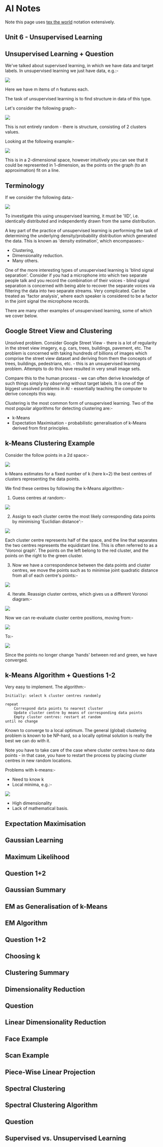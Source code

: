 AI Notes
========

Note this page uses [tex the world](http://thewe.net/tex/) notation extensively.

Unit 6 - Unsupervised Learning
------------------------------

## Unsupervised Learning + Question ##

We've talked about supervised learning, in which we have data and target labels. In unsupervised
learning we just have data, e.g.:-

<img src="http://codegrunt.co.uk/images/ai/6-unsupervised-learning-question-1.png" />

Here we have m items of n features each.

The task of unsupervised learning is to find structure in data of this type.

Let's consider the following graph:-

<img src="http://codegrunt.co.uk/images/ai/6-unsupervised-learning-question-2.png" />

This is not entirely random - there is structure, consisting of 2 clusters values.

Looking at the following example:-

<img src="http://codegrunt.co.uk/images/ai/6-unsupervised-learning-question-3.png" />

This is in a 2-dimensional space, however intuitively you can see that it could be represented in
1-dimension, as the points on the graph (to an approximation) fit on a line.

## Terminology ##

If we consider the following data:-

<img src="http://codegrunt.co.uk/images/ai/6-terminology-1.png" />

To investigate this using unsupervised learning, it must be 'IID', i.e. identically distributed and
independently drawn from the same distribution.

A key part of the practice of unsupervised learning is performing the task of determining the
underlying density/probability distribution which generated the data. This is known as 'density
estimation', which encompasses:-

* Clustering,
* Dimensionality reduction.
* Many others.

One of the more interesting types of unsupervised learning is 'blind signal separation'. Consider if
you had a microphone into which two separate people talk and you record the combination of their
voices - blind signal separation is concerned with being able to recover the separate voices via
filtering the data into two separate streams. Very complicated. Can be treated as 'factor analysis',
where each speaker is considered to be a factor in the joint signal the microphone records.

There are many other examples of unsupervised learning, some of which we cover below.

## Google Street View and Clustering ##

Unsolved problem. Consider Google Street View - there is a lot of regularity in the street view
imagery, e.g. cars, trees, buildings, pavement, etc. The problem is concerned with taking hundreds
of billions of images which comprise the street view dataset and deriving from them the concepts of
trees, buildings, pedestrians, etc. - this is an unsupervised learning problem. Attempts to do this
have resulted in very small image sets.

Compare this to the human process - we can often derive knowledge of such things simply by
*observing* without target labels. It is one of the biggest unsolved problems in AI - essentially
teaching the computer to derive concepts this way.

Clustering is the most common form of unsupervised learning. Two of the most popular algorithms for
detecting clustering are:-

* k-Means
* Expectation Maximisation - probabilistic generalisation of k-Means derived from first principles.

## k-Means Clustering Example ##

Consider the follow points in a 2d space:-

<img src="http://codegrunt.co.uk/images/ai/6-k-means-clustering-example-1.png" />

k-Means estimates for a fixed number of k (here k=2) the best centres of clusters representing the data points.

We find these centres by following the k-Means algorithm:-

1. Guess centres at random:-

<img src="http://codegrunt.co.uk/images/ai/6-k-means-clustering-example-2.png" />

2. Assign to each cluster centre the most likely corresponding data points by minimising 'Euclidian distance':-

<img src="http://codegrunt.co.uk/images/ai/6-k-means-clustering-example-3.png" />

Each cluster centre represents half of the space, and the line that separates the two centres
represents the equidistant line. This is often referred to as a 'Voronoi graph'. The points on the
left belong to the red cluster, and the points on the right to the green cluster.

3. Now we have a correspondence between the data points and cluster centres, we move the points such
as to minimise joint quadratic distance from all of each centre's points:-

<img src="http://codegrunt.co.uk/images/ai/6-k-means-clustering-example-4.png" />

4. Iterate. Reassign cluster centres, which gives us a different Voronoi diagram:-

<img src="http://codegrunt.co.uk/images/ai/6-k-means-clustering-example-5.png" />

Now we can re-evaluate cluster centre positions, moving from:-

<img src="http://codegrunt.co.uk/images/ai/6-k-means-clustering-example-6.png" />

To:-

<img src="http://codegrunt.co.uk/images/ai/6-k-means-clustering-example-7.png" />

Since the points no longer change 'hands' between red and green, we have converged.

## k-Means Algorithm + Questions 1-2 ##

Very easy to implement. The algorithm:-

    Initially: select k cluster centres randomly
    
    repeat
        Correspond data points to nearest cluster
        Update cluster centre by means of corresponding data points
        Empty cluster centres: restart at random
    until no change

Known to converge to a local optimum. The general (global) clustering problem is known to be
NP-hard, so a locally optimal solution is really the best we can do with it.

Note you have to take care of the case where cluster centres have *no* data points - in that case,
you have to restart the process by placing cluster centres in new random locations.

Problems with k-means:-

* Need to know k
* Local minima, e.g.:-

<img src="http://codegrunt.co.uk/images/ai/6-k-means-algorithm-questions-1-2-1.png" />

* High dimensionality
* Lack of mathematical basis.

## Expectation Maximisation ##

## Gaussian Learning ##

## Maximum Likelihood ##

## Question 1+2 ##

## Gaussian Summary ##

## EM as Generalisation of k-Means ##

## EM Algorithm ##

## Question 1+2 ##

## Choosing k ##

## Clustering Summary ##

## Dimensionality Reduction ##

## Question ##

## Linear Dimensionality Reduction ##

## Face Example ##

## Scan Example ##

## Piece-Wise Linear Projection ##

## Spectral Clustering ##

## Spectral Clustering Algorithm ##

## Question ##

## Supervised vs. Unsupervised Learning ##
